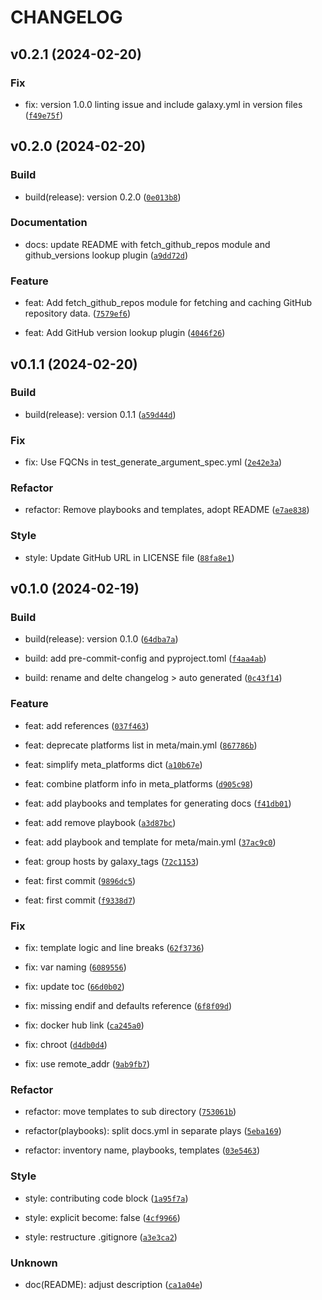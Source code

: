 # CHANGELOG



## v0.2.1 (2024-02-20)

### Fix

* fix: version 1.0.0 linting issue and include galaxy.yml in version files ([`f49e75f`](https://github.com/jam82/ansible-collection-dev/commit/f49e75f511810c93feecb0e3a100b053017e5280))


## v0.2.0 (2024-02-20)

### Build

* build(release): version 0.2.0 ([`0e013b8`](https://github.com/jam82/ansible-collection-dev/commit/0e013b82badb7a31503324fb636c81683bdd497e))

### Documentation

* docs: update README with fetch_github_repos module and github_versions lookup plugin ([`a9dd72d`](https://github.com/jam82/ansible-collection-dev/commit/a9dd72d444bd594b8f3540b487ec582a8d4ed496))

### Feature

* feat: Add fetch_github_repos module for fetching and caching GitHub repository data. ([`7579ef6`](https://github.com/jam82/ansible-collection-dev/commit/7579ef6497fc8fc7d479bc59fcf458a2a33af59b))

* feat: Add GitHub version lookup plugin ([`4046f26`](https://github.com/jam82/ansible-collection-dev/commit/4046f26f04e9d90560ff9487607dfe650e74d558))


## v0.1.1 (2024-02-20)

### Build

* build(release): version 0.1.1 ([`a59d44d`](https://github.com/jam82/ansible-collection-dev/commit/a59d44d63e5dfc005795ea97ebf92395d70b829d))

### Fix

* fix: Use FQCNs in test_generate_argument_spec.yml ([`2e42e3a`](https://github.com/jam82/ansible-collection-dev/commit/2e42e3a0aef8dbfa11d3500c82060758adcabd85))

### Refactor

* refactor: Remove playbooks and templates, adopt README ([`e7ae838`](https://github.com/jam82/ansible-collection-dev/commit/e7ae838887a1b91da536de1632e5237618be5c70))

### Style

* style: Update GitHub URL in LICENSE file ([`88fa8e1`](https://github.com/jam82/ansible-collection-dev/commit/88fa8e15a0b8814895fe1fd3d6bf2d2f485224ef))


## v0.1.0 (2024-02-19)

### Build

* build(release): version 0.1.0 ([`64dba7a`](https://github.com/jam82/ansible-collection-dev/commit/64dba7a9dcba10f2a2fcc6f5871523a671d08651))

* build: add pre-commit-config and pyproject.toml ([`f4aa4ab`](https://github.com/jam82/ansible-collection-dev/commit/f4aa4ab6d1dc50d4655315760ce9d65de3a378cb))

* build: rename and delte changelog &gt; auto generated ([`0c43f14`](https://github.com/jam82/ansible-collection-dev/commit/0c43f147624650c195e70f12d90ffa2e9beec5c3))

### Feature

* feat: add references ([`037f463`](https://github.com/jam82/ansible-collection-dev/commit/037f463099f026d7922bae859e6cd2914e56d9c6))

* feat: deprecate platforms list in meta/main.yml ([`867786b`](https://github.com/jam82/ansible-collection-dev/commit/867786bd98440290b632e486df42e0ce2aec22a9))

* feat: simplify meta_platforms dict ([`a10b67e`](https://github.com/jam82/ansible-collection-dev/commit/a10b67e8281dba17a3090b52d4521e8317a07315))

* feat: combine platform info in meta_platforms ([`d905c98`](https://github.com/jam82/ansible-collection-dev/commit/d905c98a7d6cb61720f9fad440afdf23324fe158))

* feat: add playbooks and templates for generating docs ([`f41db01`](https://github.com/jam82/ansible-collection-dev/commit/f41db01bb76373befcfcf445a1a2841ab240b052))

* feat: add remove playbook ([`a3d87bc`](https://github.com/jam82/ansible-collection-dev/commit/a3d87bcb0559e02f35da5053f426a4c6c3c35fe8))

* feat: add playbook and template for meta/main.yml ([`37ac9c0`](https://github.com/jam82/ansible-collection-dev/commit/37ac9c006427da2975420bd86b88ed122a2fce71))

* feat: group hosts by galaxy_tags ([`72c1153`](https://github.com/jam82/ansible-collection-dev/commit/72c11536865564e2a90450ea24255efb861bee4d))

* feat: first commit ([`9896dc5`](https://github.com/jam82/ansible-collection-dev/commit/9896dc58497c113b87010eab52860dbb3576a3a7))

* feat: first commit ([`f9338d7`](https://github.com/jam82/ansible-collection-dev/commit/f9338d77a296b9ee7a41ffa0df5625e8cadb84ff))

### Fix

* fix: template logic and line breaks ([`62f3736`](https://github.com/jam82/ansible-collection-dev/commit/62f3736ebf129a468157e35fc768e2a589949fd7))

* fix: var naming ([`6089556`](https://github.com/jam82/ansible-collection-dev/commit/6089556e41f9574ae20727201dd256f53aa7f834))

* fix: update toc ([`66d0b02`](https://github.com/jam82/ansible-collection-dev/commit/66d0b02492a8aafc0650b59c1435df9b27d5905e))

* fix: missing endif and defaults reference ([`6f8f09d`](https://github.com/jam82/ansible-collection-dev/commit/6f8f09dfbd97e3143f4e71500e196aa805f5b52b))

* fix: docker hub link ([`ca245a0`](https://github.com/jam82/ansible-collection-dev/commit/ca245a0abadef667ee802d2be74bca84c1689e8b))

* fix: chroot ([`d4db0d4`](https://github.com/jam82/ansible-collection-dev/commit/d4db0d492dcc9eb08984aad18f7e36d9840e6b83))

* fix: use remote_addr ([`9ab9fb7`](https://github.com/jam82/ansible-collection-dev/commit/9ab9fb72a3c6d0097a2bd46d3da869a57fbdffaa))

### Refactor

* refactor: move templates to sub directory ([`753061b`](https://github.com/jam82/ansible-collection-dev/commit/753061b2664fa436db8c80c91770ae73ff788c88))

* refactor(playbooks): split docs.yml in separate plays ([`5eba169`](https://github.com/jam82/ansible-collection-dev/commit/5eba1696c12eddc24ad3f1831ac5f88d8c6daf21))

* refactor: inventory name, playbooks, templates ([`03e5463`](https://github.com/jam82/ansible-collection-dev/commit/03e54630ccdc86f0b7b00b0259b12f15b4865f8a))

### Style

* style: contributing code block ([`1a95f7a`](https://github.com/jam82/ansible-collection-dev/commit/1a95f7a12618073f0d91bf48663bdf133afaff98))

* style: explicit become: false ([`4cf9966`](https://github.com/jam82/ansible-collection-dev/commit/4cf9966bacb10be5c62a807a89dd368c5dd804ba))

* style: restructure .gitignore ([`a3e3ca2`](https://github.com/jam82/ansible-collection-dev/commit/a3e3ca2cc0aa90a8f7c3db2d76ba43440701f3e6))

### Unknown

* doc(README): adjust description ([`ca1a04e`](https://github.com/jam82/ansible-collection-dev/commit/ca1a04ea5579a6d47e388ccea0f7a736d80f1105))
